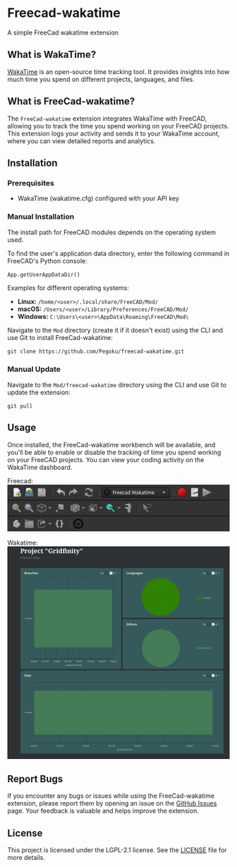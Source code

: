 # Freecad-wakatime
A simple FreeCad wakatime extension

## What is WakaTime?
[WakaTime](https://wakatime.com/) is an open-source time tracking tool. It provides insights into how much time you spend on different projects, languages, and files.

## What is FreeCad-wakatime?
The `FreeCad-wakatime` extension integrates WakaTime with FreeCAD, allowing you to track the time you spend working on your FreeCAD projects. This extension logs your activity and sends it to your WakaTime account, where you can view detailed reports and analytics.

## Installation

### Prerequisites
- WakaTime (wakatime.cfg) configured with your API key 


<!-- ### Automatic Installation (WIP)
In the future this plugin may be in the Freecad-addons repo
The recommended way to install FreeCad-wakatime is via FreeCAD's [Addon Manager](https://wiki.freecad.org/Std_AddonMgr) under `Tools > Addon Manager` dropdown menu.

Search for **FreeCad-wakatime** in the workbench category. -->

### Manual Installation

The install path for FreeCAD modules depends on the operating system used.

To find the user's application data directory, enter the following command in FreeCAD's Python console:

```python
App.getUserAppDataDir()
```

Examples for different operating systems:

- **Linux:** `/home/<user>/.local/share/FreeCAD/Mod/`
- **macOS:** `/Users/<user>/Library/Preferences/FreeCAD/Mod/`
- **Windows:** `C:\Users\<user>\AppData\Roaming\FreeCAD\Mod\`

Navigate to the `Mod` directory (create it if it doesn't exist) using the CLI and use Git to install FreeCad-wakatime:

```shell
git clone https://github.com/Pegoku/freecad-wakatime.git
```

### Manual Update

Navigate to the `Mod/freecad-wakatime` directory using the CLI and use Git to update the extension:

```shell
git pull
```

## Usage
Once installed, the FreeCad-wakatime workbench will be available, and you'll be able to enable or disable the tracking of time you spend working on your FreeCAD projects. You can view your coding activity on the WakaTime dashboard.

Freecad:
![FreeCAD](image.png)

Wakatime:
![Wakatime](image-1.png)

## Report Bugs

If you encounter any bugs or issues while using the FreeCad-wakatime extension, please report them by opening an issue on the [GitHub Issues](https://github.com/Pegoku/freecad-wakatime/issues) page.
Your feedback is valuable and helps improve the extension.

## License
This project is licensed under the LGPL-2.1 license. See the [LICENSE](https://github.com/Pegoku/freecad-wakatime/blob/main/LICENSE) file for more details.

